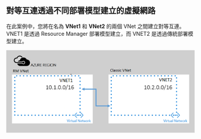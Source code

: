 ## <a name="a-namex-modelapeering-virtual-networks-created-through-different-deployment-models"></a><a name="x-model"></a>對等互連透過不同部署模型建立的虛擬網路
在此案例中，您將在名為 **VNet1** 和 **VNet2** 的兩個 VNet 之間建立對等互連。 VNET1 是透過 Resource Manager 部署模型建立，而 VNET2 是透過傳統部署模型建立。

> 
![asm 至 arm 部署案例](./media/virtual-networks-create-vnetpeering-scenario-asmtoarm-include/figure01.PNG)



<!--HONumber=Feb17_HO1-->


